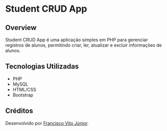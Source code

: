# Student CRUD App

## Overview
Student CRUD App é uma aplicação simples em PHP para gerenciar registros de alunos, permitindo criar, ler, atualizar e excluir informações de alunos.

## Tecnologias Utilizadas
- PHP
- MySQL
- HTML/CSS
- Bootstrap

## Créditos
Desenvolvido por [Francisco Vito Júnior](https://github.com/Franciscovj).

